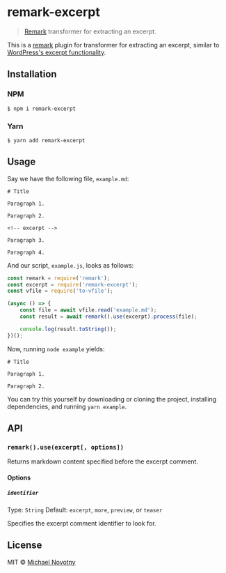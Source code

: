 # remark-excerpt

> [Remark](https://remark.js.org/) transformer for extracting an excerpt.

This is a [remark](https://remark.js.org/) plugin for transformer for extracting an excerpt, similar to [WordPress's excerpt functionality](https://kinsta.com/knowledgebase/wordpress-excerpt/).

## Installation

### NPM

```
$ npm i remark-excerpt
```

### Yarn

```
$ yarn add remark-excerpt
```

## Usage

Say we have the following file, `example.md`:

```
# Title

Paragraph 1.

Paragraph 2.

<!-- excerpt -->

Paragraph 3.

Paragraph 4.
```

And our script, `example.js`, looks as follows:

```js
const remark = require('remark');
const excerpt = require('remark-excerpt');
const vfile = require('to-vfile');

(async () => {
    const file = await vfile.read('example.md');
    const result = await remark().use(excerpt).process(file);

    console.log(result.toString());
})();
```

Now, running `node example` yields:

```
# Title

Paragraph 1.

Paragraph 2.
```

You can try this yourself by downloading or cloning the project, installing dependencies, and running `yarn example`.

## API

### `remark().use(excerpt[, options])`

Returns markdown content specified before the excerpt comment.

#### Options

##### `identifier`

Type: `String`
Default: `excerpt`, `more`, `preview`, or `teaser`

Specifies the excerpt comment identifier to look for.

## License

MIT © [Michael Novotny](https://manovotny.com)
